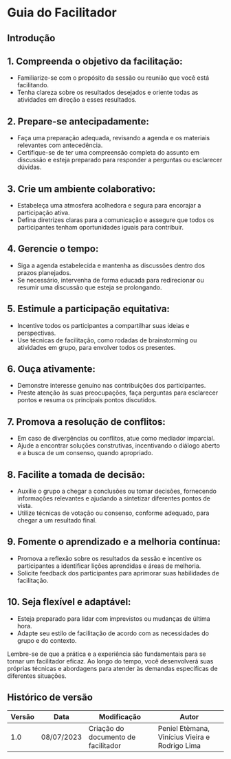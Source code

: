 # Guia do Facilitador

## Introdução


## 1. Compreenda o objetivo da facilitação:
- Familiarize-se com o propósito da sessão ou reunião que você está facilitando.
- Tenha clareza sobre os resultados desejados e oriente todas as atividades em direção a esses resultados.

## 2. Prepare-se antecipadamente:
- Faça uma preparação adequada, revisando a agenda e os materiais relevantes com antecedência.
- Certifique-se de ter uma compreensão completa do assunto em discussão e esteja preparado para responder a perguntas ou esclarecer dúvidas.

## 3. Crie um ambiente colaborativo:
- Estabeleça uma atmosfera acolhedora e segura para encorajar a participação ativa.
- Defina diretrizes claras para a comunicação e assegure que todos os participantes tenham oportunidades iguais para contribuir.

## 4. Gerencie o tempo:
- Siga a agenda estabelecida e mantenha as discussões dentro dos prazos planejados.
- Se necessário, intervenha de forma educada para redirecionar ou resumir uma discussão que esteja se prolongando.

## 5. Estimule a participação equitativa:
- Incentive todos os participantes a compartilhar suas ideias e perspectivas.
- Use técnicas de facilitação, como rodadas de brainstorming ou atividades em grupo, para envolver todos os presentes.

## 6. Ouça ativamente:
- Demonstre interesse genuíno nas contribuições dos participantes.
- Preste atenção às suas preocupações, faça perguntas para esclarecer pontos e resuma os principais pontos discutidos.

## 7. Promova a resolução de conflitos:
- Em caso de divergências ou conflitos, atue como mediador imparcial.
- Ajude a encontrar soluções construtivas, incentivando o diálogo aberto e a busca de um consenso, quando apropriado.

## 8. Facilite a tomada de decisão:
- Auxilie o grupo a chegar a conclusões ou tomar decisões, fornecendo informações relevantes e ajudando a sintetizar diferentes pontos de vista.
- Utilize técnicas de votação ou consenso, conforme adequado, para chegar a um resultado final.

## 9. Fomente o aprendizado e a melhoria contínua:
- Promova a reflexão sobre os resultados da sessão e incentive os participantes a identificar lições aprendidas e áreas de melhoria.
- Solicite feedback dos participantes para aprimorar suas habilidades de facilitação.

## 10. Seja flexível e adaptável:
- Esteja preparado para lidar com imprevistos ou mudanças de última hora.
- Adapte seu estilo de facilitação de acordo com as necessidades do grupo e do contexto.

Lembre-se de que a prática e a experiência são fundamentais para se tornar um facilitador eficaz. Ao longo do tempo, você desenvolverá suas próprias técnicas e abordagens para atender às demandas específicas de diferentes situações.



## Histórico de versão

| Versão | Data       | Modificação                             | Autor                         |
| ------ | ---------- | --------------------------------------- | ----------------------------- |
| 1.0    | 08/07/2023 | Criação do documento de facilitador |  Peniel Etèmana, Vinícius Vieira e Rodrigo Lima |
